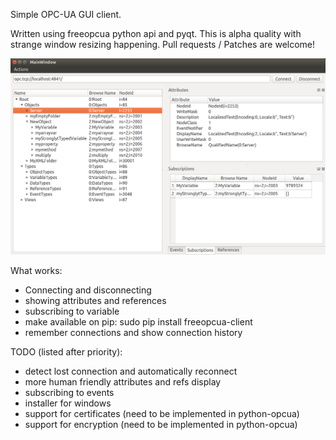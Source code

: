 Simple OPC-UA GUI client.

Written using freeopcua python api and pyqt. This is alpha quality with strange window resizing happening. Pull requests / Patches are welcome!

![Screenshot](/screenshot.png?raw=true "Screenshot")

What works:
* Connecting and disconnecting
* showing attributes and references
* subscribing to variable
* make available on pip: sudo pip install freeopcua-client
* remember connections and show connection history

TODO (listed after priority):

* detect lost connection and automatically reconnect 
* more human friendly attributes and refs display
* subscribing to events
* installer for windows
* support for certificates (need to be implemented in python-opcua)
* support for encryption (need to be implemented in python-opcua)


